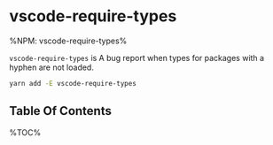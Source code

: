 # vscode-require-types

%NPM: vscode-require-types%

`vscode-require-types` is A bug report when types for packages with a hyphen are not loaded.

```sh
yarn add -E vscode-require-types
```

## Table Of Contents

%TOC%
